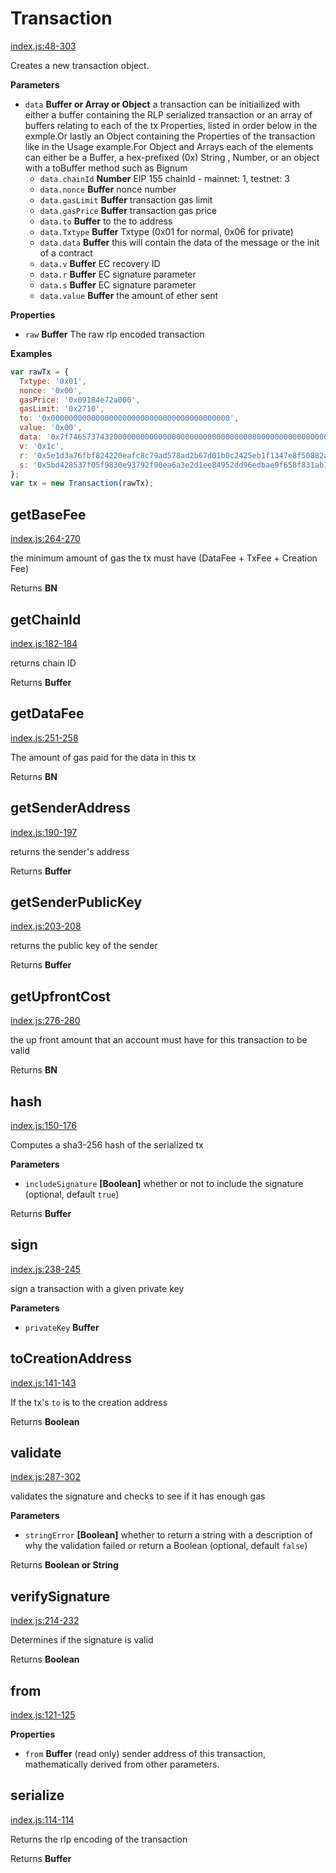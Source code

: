 # Transaction

[index.js:48-303](https://github.com/WanJS/wanchainjs-tx/blob/8310148efaeaf5afc3163d71ca779d0737334ea3/index.js#L48-L303 "Source code on GitHub")

Creates a new transaction object.

**Parameters**

-   `data` **Buffer or Array or Object** a transaction can be initiailized with either a buffer containing the RLP serialized transaction or an array of buffers relating to each of the tx Properties, listed in order below in the exmple.Or lastly an Object containing the Properties of the transaction like in the Usage example.For Object and Arrays each of the elements can either be a Buffer, a hex-prefixed (0x) String , Number, or an object with a toBuffer method such as Bignum
    -   `data.chainId` **Number** EIP 155 chainId - mainnet: 1, testnet: 3
    -   `data.nonce` **Buffer** nonce number
    -   `data.gasLimit` **Buffer** transaction gas limit
    -   `data.gasPrice` **Buffer** transaction gas price
    -   `data.to` **Buffer** to the to address
    -   `data.Txtype` **Buffer** Txtype (0x01 for normal, 0x06 for private)
    -   `data.data` **Buffer** this will contain the data of the message or the init of a contract
    -   `data.v` **Buffer** EC recovery ID
    -   `data.r` **Buffer** EC signature parameter
    -   `data.s` **Buffer** EC signature parameter
    -   `data.value` **Buffer** the amount of ether sent

**Properties**

-   `raw` **Buffer** The raw rlp encoded transaction

**Examples**

```javascript
var rawTx = {
  Txtype: '0x01',
  nonce: '0x00',
  gasPrice: '0x09184e72a000',
  gasLimit: '0x2710',
  to: '0x0000000000000000000000000000000000000000',
  value: '0x00',
  data: '0x7f7465737432000000000000000000000000000000000000000000000000000000600057',
  v: '0x1c',
  r: '0x5e1d3a76fbf824220eafc8c79ad578ad2b67d01b0c2425eb1f1347e8f50882ab',
  s: '0x5bd428537f05f9830e93792f90ea6a3e2d1ee84952dd96edbae9f658f831ab13'
};
var tx = new Transaction(rawTx);
```

## getBaseFee

[index.js:264-270](https://github.com/WanJS/wanchainjs-tx/blob/8310148efaeaf5afc3163d71ca779d0737334ea3/index.js#L264-L270 "Source code on GitHub")

the minimum amount of gas the tx must have (DataFee + TxFee + Creation Fee)

Returns **BN** 

## getChainId

[index.js:182-184](https://github.com/WanJS/wanchainjs-tx/blob/8310148efaeaf5afc3163d71ca779d0737334ea3/index.js#L182-L184 "Source code on GitHub")

returns chain ID

Returns **Buffer** 

## getDataFee

[index.js:251-258](https://github.com/WanJS/wanchainjs-tx/blob/8310148efaeaf5afc3163d71ca779d0737334ea3/index.js#L251-L258 "Source code on GitHub")

The amount of gas paid for the data in this tx

Returns **BN** 

## getSenderAddress

[index.js:190-197](https://github.com/WanJS/wanchainjs-tx/blob/8310148efaeaf5afc3163d71ca779d0737334ea3/index.js#L190-L197 "Source code on GitHub")

returns the sender's address

Returns **Buffer** 

## getSenderPublicKey

[index.js:203-208](https://github.com/WanJS/wanchainjs-tx/blob/8310148efaeaf5afc3163d71ca779d0737334ea3/index.js#L203-L208 "Source code on GitHub")

returns the public key of the sender

Returns **Buffer** 

## getUpfrontCost

[index.js:276-280](https://github.com/WanJS/wanchainjs-tx/blob/8310148efaeaf5afc3163d71ca779d0737334ea3/index.js#L276-L280 "Source code on GitHub")

the up front amount that an account must have for this transaction to be valid

Returns **BN** 

## hash

[index.js:150-176](https://github.com/WanJS/wanchainjs-tx/blob/8310148efaeaf5afc3163d71ca779d0737334ea3/index.js#L150-L176 "Source code on GitHub")

Computes a sha3-256 hash of the serialized tx

**Parameters**

-   `includeSignature` **[Boolean]** whether or not to include the signature (optional, default `true`)

Returns **Buffer** 

## sign

[index.js:238-245](https://github.com/WanJS/wanchainjs-tx/blob/8310148efaeaf5afc3163d71ca779d0737334ea3/index.js#L238-L245 "Source code on GitHub")

sign a transaction with a given private key

**Parameters**

-   `privateKey` **Buffer** 

## toCreationAddress

[index.js:141-143](https://github.com/WanJS/wanchainjs-tx/blob/8310148efaeaf5afc3163d71ca779d0737334ea3/index.js#L141-L143 "Source code on GitHub")

If the tx's `to` is to the creation address

Returns **Boolean** 

## validate

[index.js:287-302](https://github.com/WanJS/wanchainjs-tx/blob/8310148efaeaf5afc3163d71ca779d0737334ea3/index.js#L287-L302 "Source code on GitHub")

validates the signature and checks to see if it has enough gas

**Parameters**

-   `stringError` **[Boolean]** whether to return a string with a description of why the validation failed or return a Boolean (optional, default `false`)

Returns **Boolean or String** 

## verifySignature

[index.js:214-232](https://github.com/WanJS/wanchainjs-tx/blob/8310148efaeaf5afc3163d71ca779d0737334ea3/index.js#L214-L232 "Source code on GitHub")

Determines if the signature is valid

Returns **Boolean** 

## from

[index.js:121-125](https://github.com/WanJS/wanchainjs-tx/blob/8310148efaeaf5afc3163d71ca779d0737334ea3/index.js#L121-L125 "Source code on GitHub")

**Properties**

-   `from` **Buffer** (read only) sender address of this transaction, mathematically derived from other parameters.

## serialize

[index.js:114-114](https://github.com/WanJS/wanchainjs-tx/blob/8310148efaeaf5afc3163d71ca779d0737334ea3/index.js#L114-L114 "Source code on GitHub")

Returns the rlp encoding of the transaction

Returns **Buffer** 
